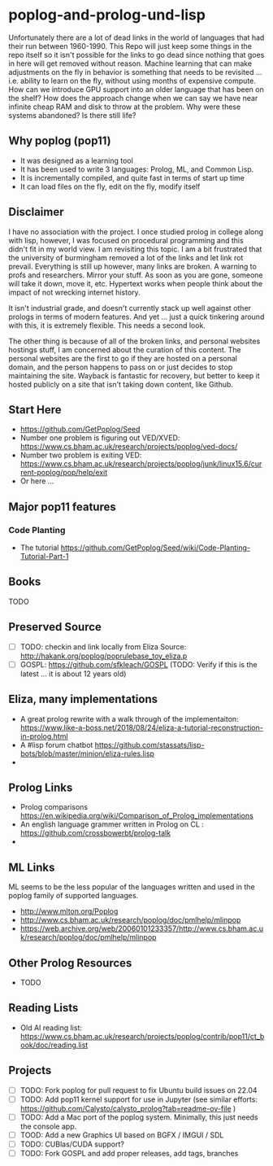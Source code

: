 # poplog-and-prolog-und-lisp

Unfortunately there are a lot of dead links in the world of languages that had their run between 1960-1990.  This Repo will just keep some things in the repo itself so it isn't possible for the links to go dead since nothing that goes in here will get removed without reason.  Machine learning that can make adjustments on the fly in behavior is something that needs to be revisited ... i.e. ability to learn on the fly, without using months of expensive compute.  How can we introduce GPU support into an older language that has been on the shelf?  How does the approach change when we can say we have near infinite cheap RAM and disk to throw at the problem.  Why were these systems abandoned?  Is there still life?

## Why poplog (pop11)

- It was designed as a learning tool
- It has been used to write 3 languages: Prolog, ML, and Common Lisp.
- It is incrementally compiled, and quite fast in terms of start up time
- It can load files on the fly, edit on the fly, modify itself

## Disclaimer

I have no association with the project.  I once studied prolog in college along with lisp, however, I was focused on procedural programming and this didn't fit in my world view.  I am revisiting this topic.  I am a bit frustrated that the university of burmingham removed a lot of the links and let link rot prevail.  Everything is still up however, many links are broken.  A warning to profs and researchers.  Mirror your stuff.  As soon as you are gone, someone will take it down, move it, etc.  Hypertext works when people think about the impact of not wrecking internet history.

It isn't industrial grade, and doesn't currently stack up well against other prologs in terms of modern features.  And yet ... just a quick tinkering around with this, it is extremely flexible.   This needs a second look.

The other thing is because of all of the broken links, and personal websites hostings stuff, I am concerned about the curation of this content.  The personal websites are the first to go if they are hosted on a personal domain, and the person happens to pass on or just decides to stop maintaining the site.  Wayback is fantastic for recovery, but better to keep it hosted publicly on a site that isn't taking down content, like Github.

## Start Here

- https://github.com/GetPoplog/Seed
- Number one problem is figuring out VED/XVED: https://www.cs.bham.ac.uk/research/projects/poplog/ved-docs/
- Number two problem is exiting VED: https://www.cs.bham.ac.uk/research/projects/poplog/junk/linux15.6/current-poplog/pop/help/exit
- Or here ...

## Major pop11 features

### Code Planting

- The tutorial https://github.com/GetPoplog/Seed/wiki/Code-Planting-Tutorial-Part-1

## Books

TODO

## Preserved Source

- [ ] TODO: checkin and link locally from Eliza Source: http://hakank.org/poplog/poprulebase_toy_eliza.p
- [ ] GOSPL: https://github.com/sfkleach/GOSPL (TODO: Verify if this is the latest ... it is about 12 years old)

## Eliza, many implementations

- A great prolog rewrite with a walk through of the implementaiton: https://www.like-a-boss.net/2018/08/24/eliza-a-tutorial-reconstruction-in-prolog.html
- A #lisp forum chatbot https://github.com/stassats/lisp-bots/blob/master/minion/eliza-rules.lisp
- 
## Prolog Links

- Prolog comparisons https://en.wikipedia.org/wiki/Comparison_of_Prolog_implementations
- An english language grammer written in Prolog on CL : https://github.com/crossbowerbt/prolog-talk
- 
## ML Links

ML seems to be the less popular of the languages written and used in the poplog family of supported languages.  

- http://www.mlton.org/Poplog
- http://www.cs.bham.ac.uk/research/poplog/doc/pmlhelp/mlinpop
- https://web.archive.org/web/20060101233357/http://www.cs.bham.ac.uk/research/poplog/doc/pmlhelp/mlinpop


## Other Prolog Resources

- TODO

## Reading Lists

- Old AI reading list: https://www.cs.bham.ac.uk/research/projects/poplog/contrib/pop11/ct_book/doc/reading.list


## Projects

- [ ] TODO: Fork poplog for pull request to fix Ubuntu build issues on 22.04
- [ ] TODO: Add pop11 kernel support for use in Jupyter (see similar efforts: https://github.com/Calysto/calysto_prolog?tab=readme-ov-file )
- [ ] TODO: Add a Mac port of the poplog system.  Minimally, this just needs the console app.
- [ ] TOOD: Add a new Graphics UI based on BGFX / IMGUI / SDL
- [ ] TODO: CUBlas/CUDA support?
- [ ] TODO: Fork GOSPL and add proper releases, add tags, branches
